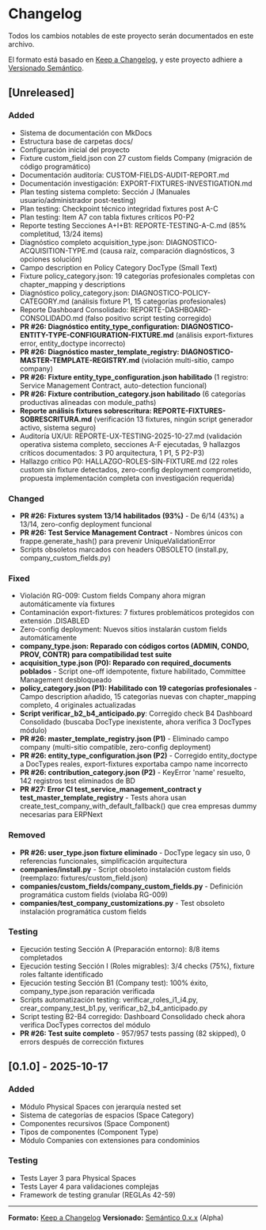 # Changelog

Todos los cambios notables de este proyecto serán documentados en este archivo.

El formato está basado en [Keep a Changelog](https://keepachangelog.com/es/1.0.0/),
y este proyecto adhiere a [Versionado Semántico](https://semver.org/lang/es/).

## [Unreleased]

### Added
- Sistema de documentación con MkDocs
- Estructura base de carpetas docs/
- Configuración inicial del proyecto
- Fixture custom_field.json con 27 custom fields Company (migración de código programático)
- Documentación auditoría: CUSTOM-FIELDS-AUDIT-REPORT.md
- Documentación investigación: EXPORT-FIXTURES-INVESTIGATION.md
- Plan testing sistema completo: Sección J (Manuales usuario/administrador post-testing)
- Plan testing: Checkpoint técnico integridad fixtures post A-C
- Plan testing: Item A7 con tabla fixtures críticos P0-P2
- Reporte testing Secciones A+I+B1: REPORTE-TESTING-A-C.md (85% completitud, 13/24 items)
- Diagnóstico completo acquisition_type.json: DIAGNOSTICO-ACQUISITION-TYPE.md (causa raíz, comparación diagnósticos, 3 opciones solución)
- Campo description en Policy Category DocType (Small Text)
- Fixture policy_category.json: 19 categorías profesionales completas con chapter_mapping y descriptions
- Diagnóstico policy_category.json: DIAGNOSTICO-POLICY-CATEGORY.md (análisis fixture P1, 15 categorías profesionales)
- Reporte Dashboard Consolidado: REPORTE-DASHBOARD-CONSOLIDADO.md (falso positivo script testing corregido)
- **PR #26: Diagnóstico entity_type_configuration: DIAGNOSTICO-ENTITY-TYPE-CONFIGURATION-FIXTURE.md** (análisis export-fixtures error, entity_doctype incorrecto)
- **PR #26: Diagnóstico master_template_registry: DIAGNOSTICO-MASTER-TEMPLATE-REGISTRY.md** (violación multi-sitio, campo company)
- **PR #26: Fixture entity_type_configuration.json habilitado** (1 registro: Service Management Contract, auto-detection funcional)
- **PR #26: Fixture contribution_category.json habilitado** (6 categorías productivas alineadas con module_paths)
- **Reporte análisis fixtures sobrescritura: REPORTE-FIXTURES-SOBRESCRITURA.md** (verificación 13 fixtures, ningún script generador activo, sistema seguro)
- Auditoría UX/UI: REPORTE-UX-TESTING-2025-10-27.md (validación operativa sistema completo, secciones A-F ejecutadas, 9 hallazgos críticos documentados: 3 P0 arquitectura, 1 P1, 5 P2-P3)
- Hallazgo crítico P0: HALLAZGO-ROLES-SIN-FIXTURE.md (22 roles custom sin fixture detectados, zero-config deployment comprometido, propuesta implementación completa con investigación requerida)

### Changed
- **PR #26: Fixtures system 13/14 habilitados (93%)** - De 6/14 (43%) a 13/14, zero-config deployment funcional
- **PR #26: Test Service Management Contract** - Nombres únicos con frappe.generate_hash() para prevenir UniqueValidationError
- Scripts obsoletos marcados con headers OBSOLETO (install.py, company_custom_fields.py)

### Fixed
- Violación RG-009: Custom fields Company ahora migran automáticamente vía fixtures
- Contaminación export-fixtures: 7 fixtures problemáticos protegidos con extensión .DISABLED
- Zero-config deployment: Nuevos sitios instalarán custom fields automáticamente
- **company_type.json: Reparado con códigos cortos (ADMIN, CONDO, PROV, CONTR) para compatibilidad test suite**
- **acquisition_type.json (P0): Reparado con required_documents poblados** - Script one-off idempotente, fixture habilitado, Committee Management desbloqueado
- **policy_category.json (P1): Habilitado con 19 categorías profesionales** - Campo description añadido, 15 categorías nuevas con chapter_mapping completo, 4 originales actualizadas
- **Script verificar_b2_b4_anticipado.py**: Corregido check B4 Dashboard Consolidado (buscaba DocType inexistente, ahora verifica 3 DocTypes módulo)
- **PR #26: master_template_registry.json (P1)** - Eliminado campo company (multi-sitio compatible, zero-config deployment)
- **PR #26: entity_type_configuration.json (P2)** - Corregido entity_doctype a DocTypes reales, export-fixtures exportaba campo name incorrecto
- **PR #26: contribution_category.json (P2)** - KeyError 'name' resuelto, 142 registros test eliminados de BD
- **PR #27: Error CI test_service_management_contract y test_master_template_registry** - Tests ahora usan create_test_company_with_default_fallback() que crea empresas dummy necesarias para ERPNext

### Removed
- **PR #26: user_type.json fixture eliminado** - DocType legacy sin uso, 0 referencias funcionales, simplificación arquitectura
- **companies/install.py** - Script obsoleto instalación custom fields (reemplazo: fixtures/custom_field.json)
- **companies/custom_fields/company_custom_fields.py** - Definición programática custom fields (violaba RG-009)
- **companies/test_company_customizations.py** - Test obsoleto instalación programática custom fields

### Testing
- Ejecución testing Sección A (Preparación entorno): 8/8 items completados
- Ejecución testing Sección I (Roles migrables): 3/4 checks (75%), fixture roles faltante identificado
- Ejecución testing Sección B1 (Company test): 100% éxito, company_type.json reparación verificada
- Scripts automatización testing: verificar_roles_i1_i4.py, crear_company_test_b1.py, verificar_b2_b4_anticipado.py
- Script testing B2-B4 corregido: Dashboard Consolidado check ahora verifica DocTypes correctos del módulo
- **PR #26: Test suite completo** - 957/957 tests passing (82 skipped), 0 errors después de corrección fixtures

## [0.1.0] - 2025-10-17

### Added
- Módulo Physical Spaces con jerarquía nested set
- Sistema de categorías de espacios (Space Category)
- Componentes recursivos (Space Component)
- Tipos de componentes (Component Type)
- Módulo Companies con extensiones para condominios

### Testing
- Tests Layer 3 para Physical Spaces
- Tests Layer 4 para validaciones complejas
- Framework de testing granular (REGLAs 42-59)

---

**Formato:** [Keep a Changelog](https://keepachangelog.com/es/)
**Versionado:** [Semántico 0.x.x](https://semver.org/lang/es/) (Alpha)

